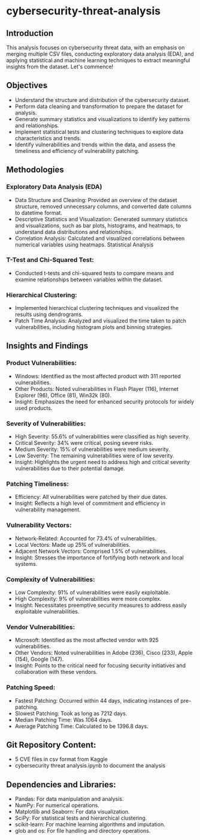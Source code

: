 # cybersecurity-threat-analysis

## Introduction
This analysis focuses on cybersecurity threat data, with an emphasis on merging multiple CSV files, conducting exploratory data analysis (EDA), and applying statistical and machine learning techniques to extract meaningful insights from the dataset. Let's commence!

## Objectives
- Understand the structure and distribution of the cybersecurity dataset.
- Perform data cleaning and transformation to prepare the dataset for analysis.
- Generate summary statistics and visualizations to identify key patterns and relationships.
- Implement statistical tests and clustering techniques to explore data characteristics and trends.
- Identify vulnerabilities and trends within the data, and assess the timeliness and efficiency of vulnerability patching.

## Methodologies

### Exploratory Data Analysis (EDA)
- Data Structure and Cleaning: Provided an overview of the dataset structure, removed unnecessary columns, and converted date columns to datetime format.
- Descriptive Statistics and Visualization: Generated summary statistics and visualizations, such as bar plots, histograms, and heatmaps, to understand data distributions and relationships.
- Correlation Analysis: Calculated and visualized correlations between numerical variables using heatmaps.
Statistical Analysis

### T-Test and Chi-Squared Test: 
- Conducted t-tests and chi-squared tests to compare means and examine relationships between variables within the dataset.

### Hierarchical Clustering: 
- Implemented hierarchical clustering techniques and visualized the results using dendrograms.
- Patch Time Analysis: Analyzed and visualized the time taken to patch vulnerabilities, including histogram plots and binning strategies.

## Insights and Findings
### Product Vulnerabilities:
- Windows: Identified as the most affected product with 311 reported vulnerabilities.
- Other Products: Noted vulnerabilities in Flash Player (116), Internet Explorer (96), Office (81), Win32k (80).
- Insight: Emphasizes the need for enhanced security protocols for widely used products.
### Severity of Vulnerabilities:
- High Severity: 55.6% of vulnerabilities were classified as high severity.
- Critical Severity: 34% were critical, posing severe risks.
- Medium Severity: 15% of vulnerabilities were medium severity.
- Low Severity: The remaining vulnerabilities were of low severity.
- Insight: Highlights the urgent need to address high and critical severity vulnerabilities due to their potential damage.
### Patching Timeliness:
- Efficiency: All vulnerabilities were patched by their due dates.
- Insight: Reflects a high level of commitment and efficiency in vulnerability management.
### Vulnerability Vectors:
- Network-Related: Accounted for 73.4% of vulnerabilities.
- Local Vectors: Made up 25% of vulnerabilities.
- Adjacent Network Vectors: Comprised 1.5% of vulnerabilities.
- Insight: Stresses the importance of fortifying both network and local systems.
### Complexity of Vulnerabilities:
- Low Complexity: 91% of vulnerabilities were easily exploitable.
- High Complexity: 9% of vulnerabilities were more complex.
- Insight: Necessitates preemptive security measures to address easily exploitable vulnerabilities.
### Vendor Vulnerabilities:
- Microsoft: Identified as the most affected vendor with 925 vulnerabilities.
- Other Vendors: Noted vulnerabilities in Adobe (236), Cisco (233), Apple (154), Google (147).
- Insight: Points to the critical need for focusing security initiatives and collaboration with these vendors.
### Patching Speed:
- Fastest Patching: Occurred within 44 days, indicating instances of pre-patching.
- Slowest Patching: Took as long as 7212 days.
- Median Patching Time: Was 1064 days.
- Average Patching Time: Calculated to be 1396.8 days.
## Git Repository Content:
- 5 CVE files in csv format from Kaggle
- cybersecurity threat analysis.ipynb to document the analysis

## Dependencies and Libraries:

- Pandas: For data manipulation and analysis.
- NumPy: For numerical operations.
- Matplotlib and Seaborn: For data visualization.
- SciPy: For statistical tests and hierarchical clustering.
- scikit-learn: For machine learning algorithms and imputation.
- glob and os: For file handling and directory operations.




